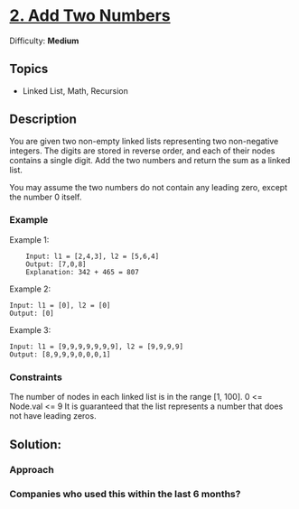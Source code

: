 # [2. Add Two Numbers](https://leetcode.com/problems/add-two-numbers/description/)

Difficulty: **Medium**

## Topics

- Linked List, Math, Recursion

## Description

You are given two non-empty linked lists representing two non-negative integers. The digits are stored in reverse order, and each of their nodes contains a single digit. Add the two numbers and return the sum as a linked list.

You may assume the two numbers do not contain any leading zero, except the number 0 itself.

### Example

Example 1:

```plaintext
    Input: l1 = [2,4,3], l2 = [5,6,4]
    Output: [7,0,8]
    Explanation: 342 + 465 = 807
```

Example 2:

```plaintext
Input: l1 = [0], l2 = [0]
Output: [0]
```

Example 3:

```plaintext
Input: l1 = [9,9,9,9,9,9,9], l2 = [9,9,9,9]
Output: [8,9,9,9,0,0,0,1]
```

### Constraints

The number of nodes in each linked list is in the range [1, 100].
0 <= Node.val <= 9
It is guaranteed that the list represents a number that does not have leading zeros.

## Solution:

### Approach

### Companies who used this within the last 6 months?
